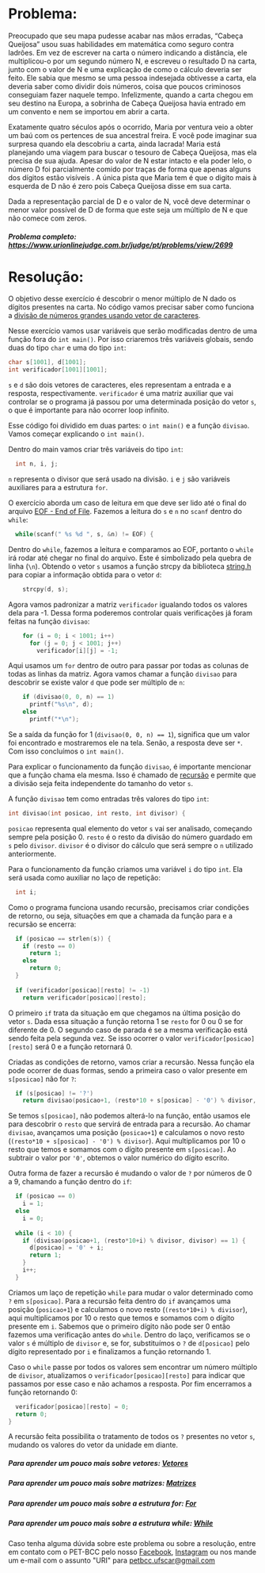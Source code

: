 # Problema:
Preocupado que seu mapa pudesse acabar nas mãos erradas, “Cabeça Queijosa” usou suas habilidades em matemática como seguro contra ladrões. Em vez de escrever na carta o número indicando a distância, ele multiplicou-o por um segundo número N, e escreveu o resultado D na carta, junto com o valor de N e uma explicação de como o cálculo deveria ser feito. Ele sabia que mesmo se uma pessoa indesejada obtivesse a carta, ela deveria saber como dividir dois números, coisa que poucos criminosos conseguiam fazer naquele tempo. Infelizmente, quando a carta chegou em seu destino na Europa, a sobrinha de Cabeça Queijosa havia entrado em um convento e nem se importou em abrir a carta.

Exatamente quatro séculos após o ocorrido, Maria por ventura veio a obter um baú com os pertences de sua ancestral freira. E você pode imaginar sua surpresa quando ela descobriu a carta, ainda lacrada! Maria está planejando uma viagem para buscar o tesouro de Cabeça Queijosa, mas ela precisa de sua ajuda. Apesar do valor de N estar intacto e ela poder lelo, o número D foi parcialmente comido por traças de forma que apenas alguns dos dígitos estão visíveis . A única pista que Maria tem é que o digito mais à esquerda de D não é zero pois Cabeça Queijosa disse em sua carta.

Dada a representação parcial de D e o valor de N, você deve determinar o menor valor possível de D de forma que este seja um múltiplo de N e que não comece com zeros.

##### Problema completo: https://www.urionlinejudge.com.br/judge/pt/problems/view/2699

# Resolução:

O objetivo desse exercício é descobrir o menor múltiplo de N dado os dígitos presentes na carta. No código vamos precisar saber como funciona a [divisão de números grandes usando vetor de caracteres](https://www.geeksforgeeks.org/divide-large-number-represented-string/).

Nesse exercício vamos usar variáveis que serão modificadas dentro de uma função fora do `int main()`. Por isso criaremos três variáveis globais, sendo duas do tipo `char` e uma do tipo `int`:
```c
char s[1001], d[1001];
int verificador[1001][1001];
```
`s` e `d` são dois vetores de caracteres, eles representam a entrada e a resposta, respectivamente. `verificador` é uma matriz auxiliar que vai controlar se o programa já passou por uma determinada posição do vetor `s`, o que é importante para não ocorrer loop infinito.

Esse código foi dividido em duas partes: o `int main()` e a função `divisao`. Vamos começar explicando o `int main()`.

Dentro do main vamos criar três variáveis do tipo `int`:
```c
  int n, i, j;
```
`n` representa o divisor que será usado na divisão. `i` e `j` são variáveis auxiliares para a estrutura `for`.

O exercício aborda um caso de leitura em que deve ser lido até o final do arquivo [EOF - End of File](https://pt.wikipedia.org/wiki/EOF). Fazemos a leitura do `s` e `n` no `scanf` dentro do `while`:
```c
  while(scanf(" %s %d ", s, &n) != EOF) {
```
Dentro do `while`, fazemos a leitura e comparamos ao EOF, portanto o `while` irá rodar até chegar no final do arquivo. Este é simbolizado pela quebra de linha (`\n`). Obtendo o vetor `s` usamos a função strcpy da biblioteca [string.h](http://linguagemc.com.br/a-biblioteca-string-h/) para copiar a informação obtida para o vetor `d`:
```c
    strcpy(d, s);
```
Agora vamos padronizar a matriz `verificador` igualando todos os valores dela para -1. Dessa forma poderemos controlar quais verificações já foram feitas na função `divisao`:
```c
    for (i = 0; i < 1001; i++)
      for (j = 0; j < 1001; j++)
        verificador[i][j] = -1;
```
Aqui usamos um `for` dentro de outro para passar por todas as colunas de todas as linhas da matriz. Agora vamos chamar a função `divisao` para descobrir se existe valor `d` que pode ser múltiplo de `n`:
```c
    if (divisao(0, 0, n) == 1) 
      printf("%s\n", d);
    else
      printf("*\n");
```
Se a saída da função for 1 (`divisao(0, 0, n) == 1`), significa que um valor foi encontrado e mostraremos ele na tela. Senão, a resposta deve ser `*`. Com isso concluímos o `int main()`.

Para explicar o funcionamento da função `divisao`, é importante mencionar que a função chama ela mesma. Isso é chamado de [recursão](http://linguagemc.com.br/recursividade-em-c/) e permite que a divisão seja feita independente do tamanho do vetor `s`.

A função `divisao` tem como entradas três valores do tipo `int`:
```c
int divisao(int posicao, int resto, int divisor) {
```
`posicao` representa qual elemento do vetor `s` vai ser analisado, começando sempre pela posição 0. `resto` é o resto da divisão do número guardado em `s` pelo `divisor`. `divisor` é o divisor do cálculo que será sempre o `n` utilizado anteriormente.

Para o funcionamento da função criamos uma variável `i` do tipo `int`. Ela será usada como auxiliar no laço de repetição:
```c
  int i;
```
Como o programa funciona usando recursão, precisamos criar condições de retorno, ou seja, situações em que a chamada da função para e a recursão se encerra:
```c
  if (posicao == strlen(s)) {
    if (resto == 0)
      return 1;
    else
      return 0;
  }
        
  if (verificador[posicao][resto] != -1)
    return verificador[posicao][resto];
```
O primeiro `if` trata da situação em que chegamos na última posição do vetor `s`. Dada essa situação a função retorna 1 se `resto` for 0 ou 0 se for diferente de 0. O segundo caso de parada é se a mesma verificação está sendo feita pela segunda vez. Se isso ocorrer o valor `verificador[posicao][resto]` será 0 e a função retornará 0.

Criadas as condições de retorno, vamos criar a recursão. Nessa função ela pode ocorrer de duas formas, sendo a primeira caso o valor presente em `s[posicao]` não for `?`:
```c
  if (s[posicao] != '?')
    return divisao(posicao+1, (resto*10 + s[posicao] - '0') % divisor, divisor);
```
Se temos `s[posicao]`, não podemos alterá-lo na função, então usamos ele para descobrir o `resto` que servirá de entrada para a recursão. Ao chamar `divisao`, avançamos uma posição (`posicao+1`) e calculamos o novo resto (`(resto*10 + s[posicao] - '0') % divisor`). Aqui multiplicamos por 10 o resto que temos e somamos com o dígito presente em `s[posicao]`. Ao subtrair o valor por `'0'`, obtemos o valor numérico do dígito escrito.

Outra forma de fazer a recursão é mudando o valor de `?` por números de 0 a 9, chamando a função dentro do `if`:
```c
  if (posicao == 0)
    i = 1;
  else
    i = 0;
            
  while (i < 10) {
    if (divisao(posicao+1, (resto*10+i) % divisor, divisor) == 1) {
      d[posicao] = '0' + i;
      return 1;
    }
    i++;
  }
```
Criamos um laço de repetição `while` para mudar o valor determinado como `?` em `s[posicao]`. Para a recursão feita dentro do `if` avançamos uma posição (`posicao+1`) e calculamos o novo resto (`(resto*10+i) % divisor`), aqui multiplicamos por 10 o resto que temos e somamos com o dígito presente em `i`. Sabemos que o primeiro dígito não pode ser 0 então fazemos uma verificação antes do `while`. Dentro do laço, verificamos se o valor `s` é múltiplo de `divisor` e, se for, substituímos o `?` de `d[posicao]` pelo dígito representado por `i` e finalizamos a função retornando 1.

Caso o `while` passe por todos os valores sem encontrar um número múltiplo de `divisor`, atualizamos o `verificador[posicao][resto]` para indicar que passamos por esse caso e não achamos a resposta. Por fim encerramos a função retornando 0:
```c
  verificador[posicao][resto] = 0;
  return 0;
}
```
A recursão feita possibilita o tratamento de todos os `?` presentes no vetor `s`, mudando os valores do vetor da unidade em diante.

##### Para aprender um pouco mais sobre vetores: [Vetores](http://linguagemc.com.br/vetores-ou-arrays-em-linguagem-c/)
##### Para aprender um pouco mais sobre matrizes: [Matrizes](http://linguagemc.com.br/matriz-em-c/)
##### Para aprender um pouco mais sobre a estrutura for: [For](http://linguagemc.com.br/a-estrutura-de-repeticao-for-em-c/)
##### Para aprender um pouco mais sobre a estrutura while: [While](http://linguagemc.com.br/o-comando-while-em-c/)

Caso tenha alguma dúvida sobre este problema ou sobre a resolução, entre em contato com o PET-BCC pelo nosso
[Facebook](https://www.facebook.com/petbcc/),
[Instagram](https://www.instagram.com/petbcc.ufscar/)
ou nos mande um e-mail com o assunto "URI" para  petbcc.ufscar@gmail.com

